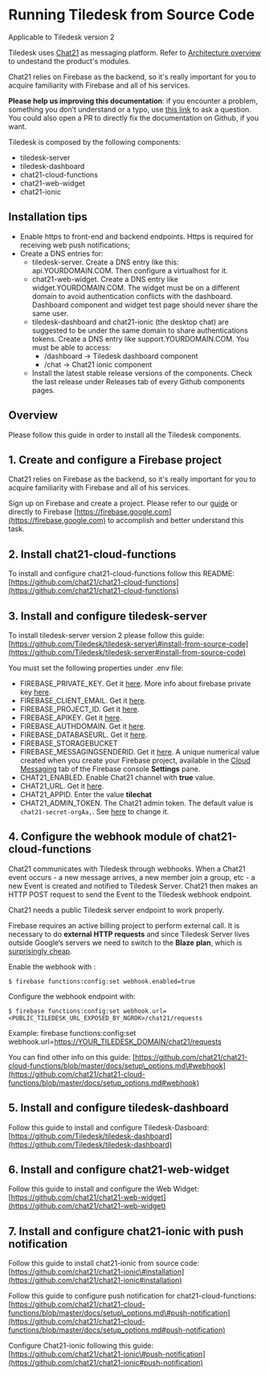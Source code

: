# Running Tiledesk from Source Code

Applicable to Tiledesk version 2

Tiledesk uses [Chat21](http://www.chat21.org) as messaging platform. Refer to [Architecture overview](../architecture/schema.md) to undestand the product's modules.

Chat21 relies on Firebase as the backend, so it's really important for you to acquire familiarity with Firebase and all of his services.

**Please help us improving this documentation**: if you encounter a problem, something you don’t understand or a typo, use [this link](https://github.com/Tiledesk/tiledesk-server/issues) to ask a question. You could also open a PR to directly fix the documentation on Github, if you want.

Tiledesk is composed by the following components:

* tiledesk-server
* tiledesk-dashboard
* chat21-cloud-functions
* chat21-web-widget
* chat21-ionic

## Installation tips

* Enable https to front-end and backend endpoints. Https is required for receiving web push notifications;
* Create a DNS entries for:
  * tiledesk-server. Create a DNS entry like this: api.YOURDOMAIN.COM. Then configure a virtualhost for it.
  * chat21-web-widget. Create a DNS entry like widget.YOURDOMAIN.COM. The widget must be on a different domain to avoid authentication conflicts with the dashboard. Dashboard component and widget test page should never share the same user. 
  * tiledesk-dashboard and chat21-ionic \(the desktop chat\) are suggested to be under the same domain to share authentications tokens. Create a DNS entry like support.YOURDOMAIN.COM. You must be able to access:
    * /dashboard -&gt; Tiledesk dashboard component
    * /chat -&gt; Chat21 ionic component
  * Install the latest stable release versions of the components. Check the last release under Releases tab of every Github components pages.

## Overview

Please follow this guide in order to install all the Tiledesk components.

## 1. Create and configure a Firebase project

Chat21 relies on Firebase as the backend, so it's really important for you to acquire familiarity with Firebase and all of his services.

Sign up on Firebase and create a project. Please refer to our [guide](create-a-firebase-project.md) or directly to Firebase [https://firebase.google.com](https://firebase.google.com) to accomplish and better understand this task.

## 2. Install chat21-cloud-functions

To install and configure chat21-cloud-functions follow this README: [https://github.com/chat21/chat21-cloud-functions](https://github.com/chat21/chat21-cloud-functions)

## 3. Install and configure tiledesk-server 

To install tiledesk-server version 2 please follow this guide: [https://github.com/Tiledesk/tiledesk-server\#install-from-source-code](https://github.com/Tiledesk/tiledesk-server#install-from-source-code)

You must set the following properties under .env file:

* FIREBASE\_PRIVATE\_KEY. Get it [here](create-a-firebase-project.md#create-an-sdk-firebase-admin-account). More info about firebase private key [here](https://firebase.google.com/docs/admin/setup#initialize_the_sdk).
* FIREBASE\_CLIENT\_EMAIL. Get it [here](create-a-firebase-project.md#create-an-sdk-firebase-admin-account).
* FIREBASE\_PROJECT\_ID. Get it [here](create-a-firebase-project.md#create-an-app).
* FIREBASE\_APIKEY. Get it [here](create-a-firebase-project.md#create-an-app).
* FIREBASE\_AUTHDOMAIN. Get it [here](create-a-firebase-project.md#create-an-app).
* FIREBASE\_DATABASEURL. Get it [here](create-a-firebase-project.md#create-an-app).
* FIREBASE\_STORAGEBUCKET
* FIREBASE\_MESSAGINGSENDERID. Get it [here](create-a-firebase-project.md#create-an-app). A unique numerical value created when you create your Firebase project, available in the [Cloud Messaging](https://console.firebase.google.com/project/_/settings/cloudmessaging/) tab of the Firebase console **Settings** pane. 
* CHAT21\_ENABLED. Enable Chat21 channel with **true** value. 
* CHAT21\_URL. Get it [here](create-a-firebase-project.md#get-the-cloud-function-url).
* CHAT21\_APPID. Enter the value **tilechat**
* CHAT21\_ADMIN\_TOKEN. The Chat21 admin token. The default value is `chat21-secret-orgAa,`. See [here](https://github.com/chat21/chat21-cloud-functions/blob/master/docs/setup_options.md#admin-token) to change it.

## 4. Configure the webhook module of chat21-cloud-functions

Chat21 communicates with Tiledesk through webhooks. When a Chat21 event occurs - a new message arrives, a new member join a group, etc - a new Event is created and notified to Tiledesk Server. Chat21 then makes an HTTP POST request to send the Event to the Tiledesk webhook endpoint.

Chat21 needs a public Tiledesk server endpoint to work properly.

Firebase requires an active billing project to perform external call. It is necessary to do **external HTTP requests** and since Tiledesk Server lives outside Google’s servers we need to switch to the **Blaze** **plan**, which is [surprisingly cheap](https://firebase.google.com/pricing/).

Enable the webhook with :

```text
$ firebase functions:config:set webhook.enabled=true
```

Configure the webhook endpoint with:

```text
$ firebase functions:config:set webhook.url=<PUBLIC_TILEDESK_URL_EXPOSED_BY_NGROK>/chat21/requests
```

Example: firebase functions:config:set webhook.url=[https://YOUR\_TILEDESK\_DOMAIN/chat21/requests](https://YOUR_TILEDESK_DOMAIN/chat21/requests)



You can find other info on this guide: [https://github.com/chat21/chat21-cloud-functions/blob/master/docs/setup\_options.md\#webhook](https://github.com/chat21/chat21-cloud-functions/blob/master/docs/setup_options.md#webhook)

## 5. Install and configure tiledesk-dashboard

Follow this guide to install and configure Tiledesk-Dasboard: [https://github.com/Tiledesk/tiledesk-dashboard](https://github.com/Tiledesk/tiledesk-dashboard)

## 6. Install and configure chat21-web-widget

Follow this guide to install and configure the Web Widget: [https://github.com/chat21/chat21-web-widget](https://github.com/chat21/chat21-web-widget)

## 7. Install and configure chat21-ionic with push notification

Follow this guide to install chat21-ionic from source code: [https://github.com/chat21/chat21-ionic\#installation](https://github.com/chat21/chat21-ionic#installation)

Follow this guide to configure push notification for chat21-cloud-functions: [https://github.com/chat21/chat21-cloud-functions/blob/master/docs/setup\_options.md\#push-notification](https://github.com/chat21/chat21-cloud-functions/blob/master/docs/setup_options.md#push-notification) 

Configure Chat21-ionic following this guide: [https://github.com/chat21/chat21-ionic\#push-notification](https://github.com/chat21/chat21-ionic#push-notification)


